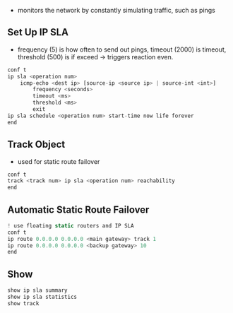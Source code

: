 - monitors the network by constantly simulating traffic, such as pings
## Set Up IP SLA
- frequency (5) is how often to send out pings, timeout (2000) is timeout, threshold (500) is if exceed -> triggers reaction even.
```js
conf t
ip sla <operation num>
	icmp-echo <dest ip> [source-ip <source ip> | source-int <int>]
		frequency <seconds>
		timeout <ms>
		threshold <ms>
		exit
ip sla schedule <operation num> start-time now life forever
end
```


## Track Object
- used for static route failover
```js
conf t
track <track num> ip sla <operation num> reachability
end
```


## Automatic Static Route Failover
```js
! use floating static routers and IP SLA
conf t
ip route 0.0.0.0 0.0.0.0 <main gateway> track 1
ip route 0.0.0.0 0.0.0.0 <backup gateway> 10
end
```


## Show
```js
show ip sla summary
show ip sla statistics
show track
```




